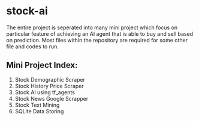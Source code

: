 # stock-ai
The entire project is seperated into many mini project which focus on particular feature of achieving an AI agent that is able to buy and sell based on prediction. Most files within the repository are required for some other file and codes to run.
  
## Mini Project Index:
1. Stock Demographic Scraper
2. Stock History Price Scraper
3. Stock AI using tf_agents
4. Stock News Google Scrapper
5. Stock Text Mining
6. SQLite Data Storing
